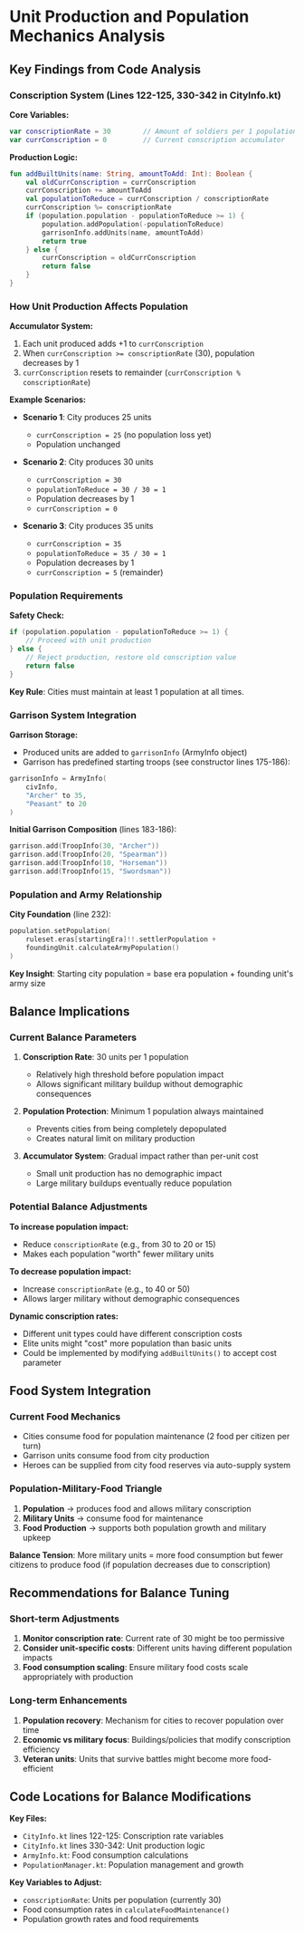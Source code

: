 # Unit Production and Population Mechanics Analysis

## Key Findings from Code Analysis

### Conscription System (Lines 122-125, 330-342 in CityInfo.kt)

**Core Variables:**
```kotlin
var conscriptionRate = 30        // Amount of soldiers per 1 population
var currConscription = 0         // Current conscription accumulator
```

**Production Logic:**
```kotlin
fun addBuiltUnits(name: String, amountToAdd: Int): Boolean {
    val oldCurrConscription = currConscription
    currConscription += amountToAdd
    val populationToReduce = currConscription / conscriptionRate
    currConscription %= conscriptionRate
    if (population.population - populationToReduce >= 1) {
        population.addPopulation(-populationToReduce)
        garrisonInfo.addUnits(name, amountToAdd)
        return true
    } else {
        currConscription = oldCurrConscription
        return false
    }
}
```

### How Unit Production Affects Population

**Accumulator System:**
1. Each unit produced adds +1 to `currConscription`
2. When `currConscription >= conscriptionRate` (30), population decreases by 1
3. `currConscription` resets to remainder (`currConscription % conscriptionRate`)

**Example Scenarios:**
- **Scenario 1**: City produces 25 units
  - `currConscription = 25` (no population loss yet)
  - Population unchanged
  
- **Scenario 2**: City produces 30 units
  - `currConscription = 30`
  - `populationToReduce = 30 / 30 = 1`
  - Population decreases by 1
  - `currConscription = 0`

- **Scenario 3**: City produces 35 units
  - `currConscription = 35` 
  - `populationToReduce = 35 / 30 = 1`
  - Population decreases by 1
  - `currConscription = 5` (remainder)

### Population Requirements

**Safety Check:**
```kotlin
if (population.population - populationToReduce >= 1) {
    // Proceed with unit production
} else {
    // Reject production, restore old conscription value
    return false
}
```

**Key Rule**: Cities must maintain at least 1 population at all times.

### Garrison System Integration

**Garrison Storage:**
- Produced units are added to `garrisonInfo` (ArmyInfo object)
- Garrison has predefined starting troops (see constructor lines 175-186):
```kotlin
garrisonInfo = ArmyInfo(
    civInfo,
    "Archer" to 35,
    "Peasant" to 20
)
```

**Initial Garrison Composition** (lines 183-186):
```kotlin
garrison.add(TroopInfo(30, "Archer"))
garrison.add(TroopInfo(20, "Spearman")) 
garrison.add(TroopInfo(10, "Horseman"))
garrison.add(TroopInfo(15, "Swordsman"))
```

### Population and Army Relationship

**City Foundation** (line 232):
```kotlin
population.setPopulation(
    ruleset.eras[startingEra]!!.settlerPopulation + 
    foundingUnit.calculateArmyPopulation()
)
```

**Key Insight**: Starting city population = base era population + founding unit's army size

## Balance Implications

### Current Balance Parameters

1. **Conscription Rate**: 30 units per 1 population
   - Relatively high threshold before population impact
   - Allows significant military buildup without demographic consequences

2. **Population Protection**: Minimum 1 population always maintained
   - Prevents cities from being completely depopulated
   - Creates natural limit on military production

3. **Accumulator System**: Gradual impact rather than per-unit cost
   - Small unit production has no demographic impact
   - Large military buildups eventually reduce population

### Potential Balance Adjustments

**To increase population impact:**
- Reduce `conscriptionRate` (e.g., from 30 to 20 or 15)
- Makes each population "worth" fewer military units

**To decrease population impact:**  
- Increase `conscriptionRate` (e.g., to 40 or 50)
- Allows larger military without demographic consequences

**Dynamic conscription rates:**
- Different unit types could have different conscription costs
- Elite units might "cost" more population than basic units
- Could be implemented by modifying `addBuiltUnits()` to accept cost parameter

## Food System Integration

### Current Food Mechanics
- Cities consume food for population maintenance (2 food per citizen per turn)
- Garrison units consume food from city production
- Heroes can be supplied from city food reserves via auto-supply system

### Population-Military-Food Triangle
1. **Population** → produces food and allows military conscription
2. **Military Units** → consume food for maintenance  
3. **Food Production** → supports both population growth and military upkeep

**Balance Tension**: More military units = more food consumption but fewer citizens to produce food (if population decreases due to conscription)

## Recommendations for Balance Tuning

### Short-term Adjustments
1. **Monitor conscription rate**: Current rate of 30 might be too permissive
2. **Consider unit-specific costs**: Different units having different population impacts
3. **Food consumption scaling**: Ensure military food costs scale appropriately with production

### Long-term Enhancements  
1. **Population recovery**: Mechanism for cities to recover population over time
2. **Economic vs military focus**: Buildings/policies that modify conscription efficiency
3. **Veteran units**: Units that survive battles might become more food-efficient

## Code Locations for Balance Modifications

**Key Files:**
- `CityInfo.kt` lines 122-125: Conscription rate variables
- `CityInfo.kt` lines 330-342: Unit production logic  
- `ArmyInfo.kt`: Food consumption calculations
- `PopulationManager.kt`: Population management and growth

**Key Variables to Adjust:**
- `conscriptionRate`: Units per population (currently 30)
- Food consumption rates in `calculateFoodMaintenance()`
- Population growth rates and food requirements